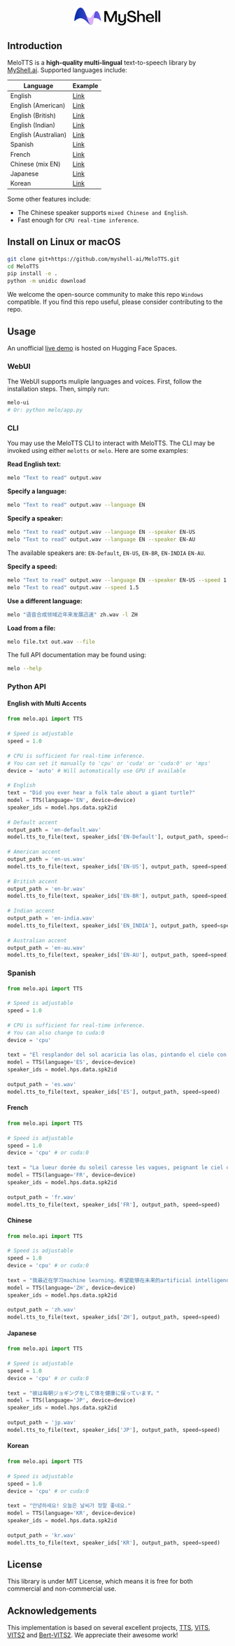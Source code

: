 <div align="center">
  <div>&nbsp;</div>
  <img src="logo.png" width="200"/> 
</div>

## Introduction
MeloTTS is a **high-quality multi-lingual** text-to-speech library by [MyShell.ai](https://myshell.ai). Supported languages include:

| Language | Example |
| --- | --- |
| English               | [Link](https://myshell-public-repo-hosting.s3.amazonaws.com/myshellttsbase/examples/en/EN-Default/speed_1.0/sent_000.wav) |
| English (American)    | [Link](https://myshell-public-repo-hosting.s3.amazonaws.com/myshellttsbase/examples/en/EN-US/speed_1.0/sent_000.wav) |
| English (British)     | [Link](https://myshell-public-repo-hosting.s3.amazonaws.com/myshellttsbase/examples/en/EN-BR/speed_1.0/sent_000.wav) |
| English (Indian)       | [Link](https://myshell-public-repo-hosting.s3.amazonaws.com/myshellttsbase/examples/en/EN_INDIA/speed_1.0/sent_000.wav) |
| English (Australian)  | [Link](https://myshell-public-repo-hosting.s3.amazonaws.com/myshellttsbase/examples/en/EN-AU/speed_1.0/sent_000.wav) |
| Spanish               | [Link](https://myshell-public-repo-hosting.s3.amazonaws.com/myshellttsbase/examples/es/ES/speed_1.0/sent_000.wav) |
| French                | [Link](https://myshell-public-repo-hosting.s3.amazonaws.com/myshellttsbase/examples/fr/FR/speed_1.0/sent_000.wav) |
| Chinese (mix EN)      | [Link](https://myshell-public-repo-hosting.s3.amazonaws.com/myshellttsbase/examples/zh/ZH/speed_1.0/sent_008.wav) |
| Japanese              | [Link](https://myshell-public-repo-hosting.s3.amazonaws.com/myshellttsbase/examples/jp/JP/speed_1.0/sent_000.wav) |
| Korean                | [Link](https://myshell-public-repo-hosting.s3.amazonaws.com/myshellttsbase/examples/kr/KR/speed_1.0/sent_000.wav) |

Some other features include:
- The Chinese speaker supports `mixed Chinese and English`.
- Fast enough for `CPU real-time inference`.

## Install on Linux or macOS

```bash
git clone git+https://github.com/myshell-ai/MeloTTS.git
cd MeloTTS
pip install -e .
python -m unidic download
```

We welcome the open-source community to make this repo `Windows` compatible. If you find this repo useful, please consider contributing to the repo.

## Usage

An unofficial [live demo](https://huggingface.co/spaces/mrfakename/MeloTTS) is hosted on Hugging Face Spaces.

### WebUI

The WebUI supports muliple languages and voices. First, follow the installation steps. Then, simply run:

```bash
melo-ui
# Or: python melo/app.py
```

### CLI

You may use the MeloTTS CLI to interact with MeloTTS. The CLI may be invoked using either `melotts` or `melo`. Here are some examples:

**Read English text:**

```bash
melo "Text to read" output.wav
```

**Specify a language:**

```bash
melo "Text to read" output.wav --language EN
```

**Specify a speaker:**

```bash
melo "Text to read" output.wav --language EN --speaker EN-US
melo "Text to read" output.wav --language EN --speaker EN-AU
```

The available speakers are: `EN-Default`, `EN-US`, `EN-BR`, `EN-INDIA` `EN-AU`.

**Specify a speed:**

```bash
melo "Text to read" output.wav --language EN --speaker EN-US --speed 1.5
melo "Text to read" output.wav --speed 1.5
```

**Use a different language:**

```bash
melo "语音合成领域近年来发展迅速" zh.wav -l ZH
```

**Load from a file:**

```bash
melo file.txt out.wav --file
```

The full API documentation may be found using:

```bash
melo --help
```

### Python API

#### English with Multi Accents

```python
from melo.api import TTS

# Speed is adjustable
speed = 1.0

# CPU is sufficient for real-time inference.
# You can set it manually to 'cpu' or 'cuda' or 'cuda:0' or 'mps'
device = 'auto' # Will automatically use GPU if available

# English 
text = "Did you ever hear a folk tale about a giant turtle?"
model = TTS(language='EN', device=device)
speaker_ids = model.hps.data.spk2id

# Default accent
output_path = 'en-default.wav'
model.tts_to_file(text, speaker_ids['EN-Default'], output_path, speed=speed)

# American accent
output_path = 'en-us.wav'
model.tts_to_file(text, speaker_ids['EN-US'], output_path, speed=speed)

# British accent
output_path = 'en-br.wav'
model.tts_to_file(text, speaker_ids['EN-BR'], output_path, speed=speed)

# Indian accent
output_path = 'en-india.wav'
model.tts_to_file(text, speaker_ids['EN_INDIA'], output_path, speed=speed)

# Australian accent
output_path = 'en-au.wav'
model.tts_to_file(text, speaker_ids['EN-AU'], output_path, speed=speed)

```

### Spanish
```python
from melo.api import TTS

# Speed is adjustable
speed = 1.0

# CPU is sufficient for real-time inference.
# You can also change to cuda:0
device = 'cpu'

text = "El resplandor del sol acaricia las olas, pintando el cielo con una paleta deslumbrante."
model = TTS(language='ES', device=device)
speaker_ids = model.hps.data.spk2id

output_path = 'es.wav'
model.tts_to_file(text, speaker_ids['ES'], output_path, speed=speed)
```

#### French

```python
from melo.api import TTS

# Speed is adjustable
speed = 1.0
device = 'cpu' # or cuda:0

text = "La lueur dorée du soleil caresse les vagues, peignant le ciel d'une palette éblouissante."
model = TTS(language='FR', device=device)
speaker_ids = model.hps.data.spk2id

output_path = 'fr.wav'
model.tts_to_file(text, speaker_ids['FR'], output_path, speed=speed)
```

#### Chinese

```python
from melo.api import TTS

# Speed is adjustable
speed = 1.0
device = 'cpu' # or cuda:0

text = "我最近在学习machine learning，希望能够在未来的artificial intelligence领域有所建树。"
model = TTS(language='ZH', device=device)
speaker_ids = model.hps.data.spk2id

output_path = 'zh.wav'
model.tts_to_file(text, speaker_ids['ZH'], output_path, speed=speed)
```

#### Japanese

```python
from melo.api import TTS

# Speed is adjustable
speed = 1.0
device = 'cpu' # or cuda:0

text = "彼は毎朝ジョギングをして体を健康に保っています。"
model = TTS(language='JP', device=device)
speaker_ids = model.hps.data.spk2id

output_path = 'jp.wav'
model.tts_to_file(text, speaker_ids['JP'], output_path, speed=speed)
```

#### Korean

```python
from melo.api import TTS

# Speed is adjustable
speed = 1.0
device = 'cpu' # or cuda:0

text = "안녕하세요! 오늘은 날씨가 정말 좋네요."
model = TTS(language='KR', device=device)
speaker_ids = model.hps.data.spk2id

output_path = 'kr.wav'
model.tts_to_file(text, speaker_ids['KR'], output_path, speed=speed)
```

## License

This library is under MIT License, which means it is free for both commercial and non-commercial use.

## Acknowledgements

This implementation is based on several excellent projects, [TTS](https://github.com/coqui-ai/TTS), [VITS](https://github.com/jaywalnut310/vits), [VITS2](https://github.com/daniilrobnikov/vits2) and [Bert-VITS2](https://github.com/fishaudio/Bert-VITS2). We appreciate their awesome work!
